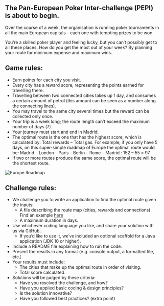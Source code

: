 ## The Pan-European Poker Inter-challenge (PEPI) is about to begin.

Over the course of a week, the organisation is running poker tournaments in all the main European capitals – each one with tempting prizes to be won.

You’re a skilled poker player and feeling lucky, but you can’t possibly get to all these places. How do you get the most out of your week? By planning your route for minimum expense and maximum wins.
 
## Game rules:
- Earn points for each city you visit.
- Every city has a reward score, representing the points earned for travelling there.
- Travelling between two connected cities takes up 1 day, and consumes a certain amount of petrol (this amount can be seen as a number along the connecting lines).
- You may travel to the same city several times but the reward can be collected only once.
- Your trip is a week long; the route length can’t exceed the maximum number of days (7).
- Your journey must start and end in Madrid.
- The optimal route is the one that has the highest score, which is calculated by: Total rewards – Total gas. For example, if you only have 5 days, on this super-simple roadmap of Europe the optimal route would be: 
Madrid – London – Paris – Berlin – Rome – Madrid : 152 – 55 = 97
- If two or more routes produce the same score, the optimal route will be the shortest route.


![Europe Roadmap](src/main/resources/europe-roadmap.gif)

## Challenge rules:
- We challenge you to write an application to find the optimal route given the inputs:
  - A file describing the route map (cities, rewards and connections). Find an example [here](src/test/resources/input/exercise1.json)
  - A maximum duration in days.
- Use whichever coding language you like, and share your solution with us via GitHub.
  - If you’d like to use it, we’ve included an optional scaffold for a Java application (JDK 10 or higher).
- Include a README file explaining how to run the code.
- Present the results in any format (e.g. console output, a formatted file, etc.)
- Your results must include:
  - The cities that make up the optimal route in order of visiting.
  - Total score calculated.
- Solutions will be judged by these criteria:
  - Have you resolved the challenge, and how?
  - Have you applied basic coding & design principles?
  - Is the solution innovative?
  - Have you followed best practices? (extra point)

